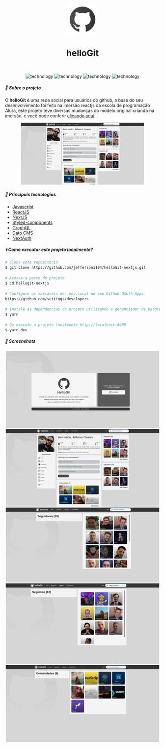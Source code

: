 <div align="center">
  <img alt="Moveit" width=100 src="./public/github-icon.svg">
  <h1>helloGit</h1>
</div>
<br>

<p align="center">
  <img alt="technology" src="https://img.shields.io/badge/JavaScript-F7DF1E?style=for-the-badge&logo=javascript&logoColor=black">

  <img alt="technology" src="https://img.shields.io/badge/React-20232A?style=for-the-badge&logo=react&logoColor=61DAFB">

  <img alt="technology" src="https://img.shields.io/badge/next.js-000000?style=for-the-badge&logo=nextdotjs&logoColor=white">

  <img alt="technology" src="https://img.shields.io/badge/GraphQl-E10098?style=for-the-badge&logo=graphql&logoColor=white">
</p>

##### :memo: Sobre o projeto

O **helloGit** é uma rede social para usuários do github, a base do seu desenvolvimento foi feito na imersão reactjs da escola de programação Alura, este projeto teve diversas mudanças do modelo original criando na imersão, e você pode conferir [clicando aqui](https://hellogit-nextjs.vercel.app/signin).

<p align="center">
  <img width=400 src="./assets/img/hellogit-screenshot-02.png">
</p>

##### :rocket: Principais tecnologias

<ul>
  <li><a target="_blank" href="https://devdocs.io/javascript/">Javascript</a></li>

  <li><a target="_blank" href="https://pt-br.reactjs.org/">ReactJS</a></li>

  <li><a target="_blank" href="https://nextjs.org/">NextJS</a></li>

  <li><a target="_blank" href="https://styled-components.com/">Styled-components</a></li>

  <li><a target="_blank" href="https://graphql.org/">GraphQL</a></li>

  <li><a target="_blank" href="https://www.datocms.com/">Dato CMS</a></li>

  <li><a target="_blank" href="https://next-auth.js.org/">NextAuth</a></li>
</ul>

##### :cyclone: Como executar este projeto localmente?

```bash
# Clone este repositório
$ git clone https://github.com/jefferson1104/helloGit-nextjs.git

# Acesse a paste do projeto
$ cd hellogit-nextjs

# Configure as variaveis do .env.local no seu Github OAuth Apps
https://github.com/settings/developers

# Instale as dependencias do projeto utilizando o gerenciador de pacotes yarn
$ yarn

# Ou execute o projeto localmente http://localhost:8000
$ yarn dev

```

##### 🎨 Screenshots

<p align="center">
  <img width=500 src="./assets/img/hellogit-screenshot-01.png">
  <img width=500 src="./assets/img/hellogit-screenshot-02.png">
  <img width=500 src="./assets/img/hellogit-screenshot-03.png">
  <img width=500 src="./assets/img/hellogit-screenshot-04.png">
  <img width=500 src="./assets/img/hellogit-screenshot-05.png">
</p>
